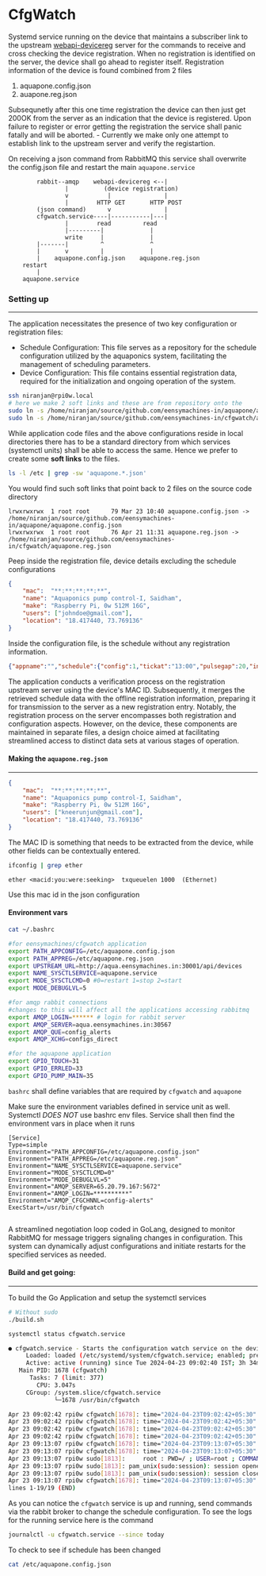 # CfgWatch
Systemd service running on the device that maintains a subscriber link to the upstream [webapi-devicereg]() server for the commands to receive and cross checking the device registration. When no registration is identified on the server, the device shall go ahead to register itself. Registration information of the device is found combined from 2 files 
1. aquapone.config.json
2. auapone.reg.json

Subsequnetly after this one time registration the device can then just get 200OK from the server as an indication that the device is registered. 
Upon failure to register or error getting the registration the service shall panic fatally and will be aborted. - Currently we make only one attempt to establish link to the upstream server and verify the registartion. 

On receiving a json command from RabbitMQ this service shall overwrite the config.json file and restart the main `aquapone.service`
```
        rabbit--amqp    webapi-devicereg <--| 
                |          (device registration)
                v           |               |
                |        HTTP GET       HTTP POST
        (json command)      v               |
        cfgwatch.service----|-----------|---|
                |        read         read
                |---------|             |
                write     |             |        
        |-------|         ^             ^
        |       v         |             |
        |    aquapone.config.json    aquapone.reg.json  
    restart
        |
    aquapone.service
```     

### Setting up  
---- 

The application necessitates the presence of two key configuration or registration files:

- Schedule Configuration: This file serves as a repository for the schedule configuration utilized by the aquaponics system, facilitating the management of scheduling parameters.
- Device Configuration: This file contains essential registration data, required for the initialization and ongoing operation of the system.
     

```sh
ssh niranjan@rpi0w.local
# here we make 2 soft links and these are from repository onto the 
sudo ln -s /home/niranjan/source/github.com/eensymachines-in/aquapone/aquapone.config.json /etc/aquapone.config.json
sudo ln -s /home/niranjan/source/github.com/eensymachines-in/cfgwatch/aquapone.reg.json /etc/aquapone.reg.json
```
While application code files and the above configurations reside in local directories there has to be a standard directory from which services (systemctl units) shall be able to access the same. Hence we prefer to create some __soft links__ to the files.

```sh 
ls -l /etc | grep -sw 'aquapone.*.json'
```
You would find such soft links that point back to 2 files on the source code directory
```
lrwxrwxrwx  1 root root      79 Mar 23 10:40 aquapone.config.json -> /home/niranjan/source/github.com/eensymachines-in/aquapone/aquapone.config.json
lrwxrwxrwx  1 root root      76 Apr 21 11:31 aquapone.reg.json -> /home/niranjan/source/github.com/eensymachines-in/cfgwatch/aquapone.reg.json
```
Peep inside the registration file, device details excluding the schedule configurations 

```json
{ 
    "mac":  "**:**:**:**:**",
    "name": "Aquaponics pump control-I, Saidham",
    "make": "Raspberry Pi, 0w 512M 16G",
    "users": ["johndoe@gmail.com"],
    "location": "18.417440, 73.769136"
}
```
Inside the configuration file, is the schedule without any registration information.

```json
{"appname":"","schedule":{"config":1,"tickat":"13:00","pulsegap":20,"interval":35}}
```

The application conducts a verification process on the registration upstream server using the device's MAC ID. Subsequently, it merges the retrieved schedule data with the offline registration information, preparing it for transmission to the server as a new registration entry. Notably, the registration process on the server encompasses both registration and configuration aspects. However, on the device, these components are maintained in separate files, a design choice aimed at facilitating streamlined access to distinct data sets at various stages of operation.

#### Making the `aquapone.reg.json`
----

```json
{ 
    "mac":  "**:**:**:**:**",
    "name": "Aquaponics pump control-I, Saidham",
    "make": "Raspberry Pi, 0w 512M 16G",
    "users": ["kneerunjun@gmail.com"],
    "location": "18.417440, 73.769136"
}
```

The MAC ID is something that needs to be extracted from the device, while other fields can be contextually entered.

```sh
ifconfig | grep ether

```

```
ether <macid:you:were:seeking>  txqueuelen 1000  (Ethernet)
```
Use this mac id in the json configuration

#### Environment vars

```sh
cat ~/.bashrc
```

``` sh
#for eensymachines/cfgwatch application
export PATH_APPCONFIG=/etc/aquapone.config.json
export PATH_APPREG=/etc/aquapone.reg.json
export UPSTREAM_URL=http://aqua.eensymachines.in:30001/api/devices
export NAME_SYSCTLSERVICE=aquapone.service
export MODE_SYSCTLCMD=0 #0=restart 1=stop 2=start
export MODE_DEBUGLVL=5

#for amqp rabbit connections
#changes to this will affect all the applications accessing rabbitmq
export AMQP_LOGIN=****** # login for rabbit server
export AMQP_SERVER=aqua.eensymachines.in:30567
export AMQP_QUE=config_alerts
export AMQP_XCHG=configs_direct

#for the aquapone application 
export GPIO_TOUCH=31
export GPIO_ERRLED=33
export GPIO_PUMP_MAIN=35
```
`bashrc` shall define variables that are required by `cfgwatch` and `aquapone`

Make sure the environment variables defined in service unit as well. Systemctl _DOES NOT_ use bashrc env files. Service shall then find the environment vars in place when it runs

```
[Service]
Type=simple
Environment="PATH_APPCONFIG=/etc/aquapone.config.json" 
Environment="PATH_APPREG=/etc/aquapone.reg.json" 
Environment="NAME_SYSCTLSERVICE=aquapone.service" 
Environment="MODE_SYSCTLCMD=0" 
Environment="MODE_DEBUGLVL=5" 
Environment="AMQP_SERVER=65.20.79.167:5672" 
Environment="AMQP_LOGIN=**********" 
Environment="AMQP_CFGCHNNL=config-alerts" 
ExecStart=/usr/bin/cfgwatch


```
A streamlined negotiation loop coded in GoLang, designed to monitor RabbitMQ for message triggers signaling changes in configuration. This system can dynamically adjust configurations and initiate restarts for the specified services as needed.

#### Build and get going:
-----

To build the Go Application and setup the systemctl services 

```sh 
# Without sudo 
./build.sh 
```

```sh 
systemctl status cfgwatch.service
```
```sh
● cfgwatch.service - Starts the configuration watch service on the device
     Loaded: loaded (/etc/systemd/system/cfgwatch.service; enabled; preset: enabled)
     Active: active (running) since Tue 2024-04-23 09:02:40 IST; 3h 34min ago
   Main PID: 1678 (cfgwatch)
      Tasks: 7 (limit: 377)
        CPU: 3.047s
     CGroup: /system.slice/cfgwatch.service
             └─1678 /usr/bin/cfgwatch

Apr 23 09:02:42 rpi0w cfgwatch[1678]: time="2024-04-23T09:02:42+05:30" level=debug ms>
Apr 23 09:02:42 rpi0w cfgwatch[1678]: time="2024-04-23T09:02:42+05:30" level=debug ms>
Apr 23 09:02:42 rpi0w cfgwatch[1678]: time="2024-04-23T09:02:42+05:30" level=debug ms>
Apr 23 09:02:42 rpi0w cfgwatch[1678]: time="2024-04-23T09:02:42+05:30" level=info msg>
Apr 23 09:13:07 rpi0w cfgwatch[1678]: time="2024-04-23T09:13:07+05:30" level=debug ms>
Apr 23 09:13:07 rpi0w cfgwatch[1678]: time="2024-04-23T09:13:07+05:30" level=debug ms>
Apr 23 09:13:07 rpi0w sudo[1813]:     root : PWD=/ ; USER=root ; COMMAND=/usr/bin/sys>
Apr 23 09:13:07 rpi0w sudo[1813]: pam_unix(sudo:session): session opened for user roo>
Apr 23 09:13:07 rpi0w sudo[1813]: pam_unix(sudo:session): session closed for user root
Apr 23 09:13:07 rpi0w cfgwatch[1678]: time="2024-04-23T09:13:07+05:30" level=debug ms>
lines 1-19/19 (END)

```

As you can notice the `cfgwatch` service is up and running, send commands via the rabbit broker to change the schedule configuration.
To see the logs for the running service here is the command 

```sh
journalctl -u cfgwatch.service --since today
```
To check to see if schedule has been changed 

```sh
cat /etc/aquapone.config.json
```
